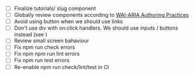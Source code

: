 - [ ] Finalize tutorials/ slug component
- [ ] Globally review components according to [WAI-ARIA Authoring Practices](https://w3c.github.io/aria-practices/)
- [ ] Avoid using button when we should use links
- [ ] Don't use div with on:click handlers. We should use inputs / buttons instead (see )
- [ ] Review small screen bahaviour
- [ ] Fix npm run check errors
- [ ] Fix npm npm run lint errors
- [ ] Fix npm run test errors
- [ ] Re-enable npm run check/lint/test in CI
